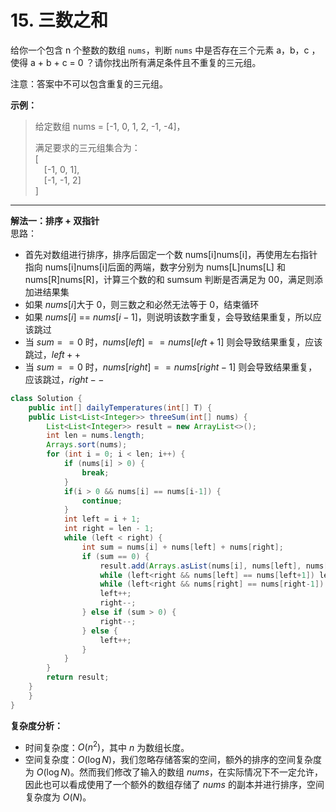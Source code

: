 # 15. 三数之和

给你一个包含 n 个整数的数组 `nums`，判断 `nums` 中是否存在三个元素 a，b，c ，使得 a + b + c = 0 ？请你找出所有满足条件且不重复的三元组。

注意：答案中不可以包含重复的三元组。

**示例：**
> 给定数组 nums = [-1, 0, 1, 2, -1, -4]，
>
>满足要求的三元组集合为：  
>[  
>&emsp;[-1, 0, 1],  
>&emsp;[-1, -1, 2]  
>]

---
**解法一：排序 + 双指针**  
思路：  

* 首先对数组进行排序，排序后固定一个数 nums[i]nums[i]，再使用左右指针指向 nums[i]nums[i]后面的两端，数字分别为 nums[L]nums[L] 和 nums[R]nums[R]，计算三个数的和 sumsum 判断是否满足为 00，满足则添加进结果集  
* 如果 $nums[i]$大于 $0$，则三数之和必然无法等于 $0$，结束循环  
* 如果 $nums[i]$ == $nums[i−1]$，则说明该数字重复，会导致结果重复，所以应该跳过  
* 当 $sum == 0$ 时，$nums[left] == nums[left+1]$ 则会导致结果重复，应该跳过，$left++$  
* 当 $sum == 0$ 时，$nums[right] == nums[right-1]$ 则会导致结果重复，应该跳过，$right--$  

```Java
class Solution {
    public int[] dailyTemperatures(int[] T) {
    public List<List<Integer>> threeSum(int[] nums) {
        List<List<Integer>> result = new ArrayList<>();
        int len = nums.length;
        Arrays.sort(nums);
        for (int i = 0; i < len; i++) {
            if (nums[i] > 0) {
                break;
            }
            if(i > 0 && nums[i] == nums[i-1]) {
                continue;
            }
            int left = i + 1;
            int right = len - 1;
            while (left < right) {
                int sum = nums[i] + nums[left] + nums[right];
                if (sum == 0) {
                    result.add(Arrays.asList(nums[i], nums[left], nums[right]));
                    while (left<right && nums[left] == nums[left+1]) left++; // 去重
                    while (left<right && nums[right] == nums[right-1]) right--; // 去重
                    left++;
                    right--;
                } else if (sum > 0) {
                    right--;
                } else {
                    left++;
                }
            }
        }
        return result;
    }
    }
}
```

**复杂度分析：**  

* 时间复杂度：$O(n^2)$，其中 $n$ 为数组长度。
* 空间复杂度：$O(\log N)$，我们忽略存储答案的空间，额外的排序的空间复杂度为 $O(\log N)$。然而我们修改了输入的数组 $\textit{nums}$，在实际情况下不一定允许，因此也可以看成使用了一个额外的数组存储了 $\textit{nums}$ 的副本并进行排序，空间复杂度为 $O(N)$。
